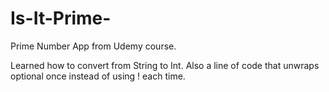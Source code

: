 # Is-It-Prime-

Prime Number App from Udemy course. 

Learned how to convert from String to Int.
Also a line of code that unwraps optional once instead of using ! each time.
